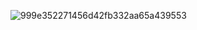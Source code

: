 ![999e352271456d42fb332aa65a439553](https://user-images.githubusercontent.com/95371698/232378195-e78ca819-4294-47be-84bc-e436eedcdd18.gif)

